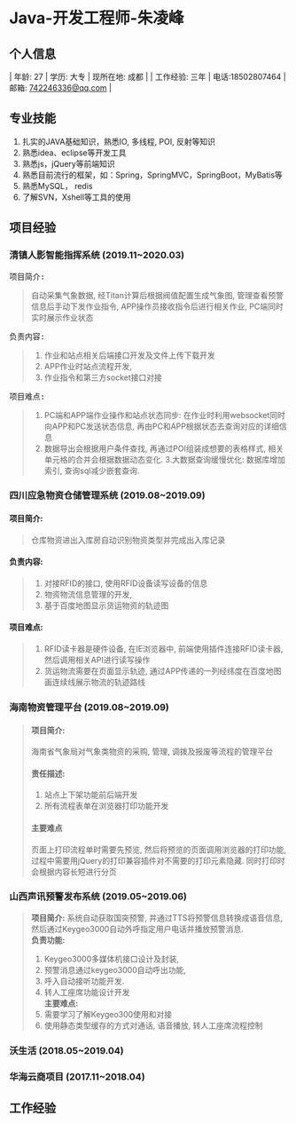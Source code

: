 # Java-开发工程师-朱凌峰
## 个人信息

| 年龄: 27 | 学历: 大专 | 现所在地: 成都 |
| 工作经验: 三年 | 电话:18502807464 | 邮箱: 742246336@qq.com |

## 专业技能
1. 扎实的JAVA基础知识，熟悉IO, 多线程, POI, 反射等知识
2. 熟悉idea、eclipse等开发工具
3. 熟悉js，jQuery等前端知识
4. 熟悉目前流行的框架，如：Spring，SpringMVC，SpringBoot，MyBatis等
5. 熟悉MySQL， redis 
6. 了解SVN，Xshell等工具的使用

## 项目经验
### 清镇人影智能指挥系统 (2019.11~2020.03)
<kbd>项目简介:</kbd> 
> 自动采集气象数据, 经Titan计算后根据阀值配置生成气象图, 管理查看预警信息后手动下发作业指令, APP操作员接收指令后进行相关作业, PC端同时实时展示作业状态

<kbd>负责内容:</kbd> 
> 1. 作业和站点相关后端接口开发及文件上传下载开发
> 2. APP作业时站点流程开发, 
> 3. 作业指令和第三方socket接口对接

<kbd>项目难点:</kbd>
> 1. PC端和APP端作业操作和站点状态同步: 在作业时利用websocket同时向APP和PC发送状态信息, 再由PC和APP根据状态去查询对应的详细信息
> 2. 数据导出会根据用户条件查找, 再通过POI组装成想要的表格样式, 相关单元格的合并会根据数据动态变化.
> 3.大数据查询缓慢优化: 数据库增加索引, 查询sql减少嵌套查询.

### 四川应急物资仓储管理系统 (2019.08~2019.09)
#### 项目简介: 
> 仓库物资进出入库房自动识别物资类型并完成出入库记录


#### 负责内容:
> 1. 对接RFID的接口, 使用RFID设备读写设备的信息
> 2. 物资物流信息管理的开发, 
> 3. 基于百度地图显示货运物资的轨迹图

#### 项目难点:
> 1. RFID读卡器是硬件设备, 在IE浏览器中, 前端使用插件连接RFID读卡器, 然后调用相关API进行读写操作
> 2. 货运物流需要在页面显示轨迹, 通过APP传递的一列经纬度在百度地图画连续线展示物流的轨迹路线

### 海南物资管理平台 (2019.08~2019.09)
> #### 项目简介:
> 海南省气象局对气象类物资的采购, 管理, 调拨及报废等流程的管理平台
> #### 责任描述:
> 1. 站点上下架功能前后端开发
> 2. 所有流程表单在浏览器打印功能开发
> #### 主要难点
> 页面上打印流程单时需要先预览, 然后将预览的页面调用浏览器的打印功能, 过程中需要用jQuery的打印兼容插件对不需要的打印元素隐藏. 同时打印时会根据内容长短进行分页

### 山西声讯预警发布系统 (2019.05~2019.06)
> <b>项目简介:</b>
> 系统自动获取国突预警, 并通过TTS将预警信息转换成语音信息, 然后通过Keygeo3000自动外呼指定用户电话并播放预警消息.
> <br/><b>负责功能:</b>
> 1. Keygeo3000多媒体机接口设计及封装, 
> 2. 预警消息通过keygeo3000自动呼出功能, 
> 3. 呼入自动接听功能开发.
> 4. 转人工座席功能设计开发
> <br/><b>主要难点:</b>
> 1. 需要学习了解Keygeo300使用和对接
> 2. 使用静态类型缓存的方式对通话, 语音播放, 转人工座席流程控制

### 沃生活 (2018.05~2019.04)

### 华海云商项目 (2017.11~2018.04)

## 工作经验
